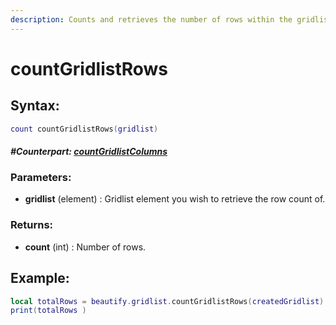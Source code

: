 ```yaml
---
description: Counts and retrieves the number of rows within the gridlist.
---
```


# countGridlistRows

## **Syntax:**

```lua
count countGridlistRows(gridlist)
```

#### _**\#Counterpart:**_ [_**countGridlistColumns**_](https://github.com/OvileAmriam/MTA-Beautify-Library/tree/8b32a1354f437b84b8192867c66f498a0fc3cd85/docs/elements/gridlist/countgridlistcolumns/README.md)

### **Parameters:**

* **gridlist** \(element\) : Gridlist element you wish to retrieve the row count of.

### **Returns:**

* **count** \(int\) : Number of rows.

## **Example:**

```lua
local totalRows = beautify.gridlist.countGridlistRows(createdGridlist)
print(totalRows )
```

